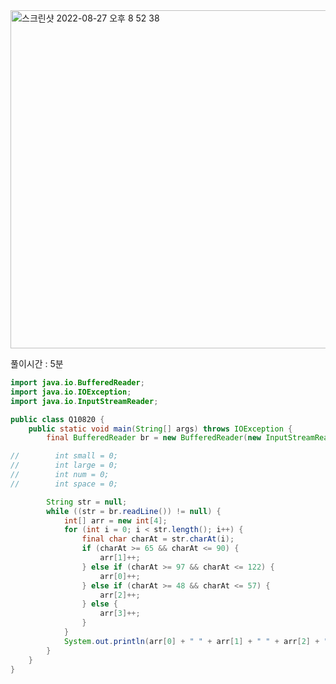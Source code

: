 <img width="541" alt="스크린샷 2022-08-27 오후 8 52 38" src="https://user-images.githubusercontent.com/82895809/187029011-3abfd022-3560-487e-8bd4-1f16f7c53f60.png">

풀이시간 : 5분

```java
import java.io.BufferedReader;
import java.io.IOException;
import java.io.InputStreamReader;

public class Q10820 {
    public static void main(String[] args) throws IOException {
        final BufferedReader br = new BufferedReader(new InputStreamReader(System.in));

//        int small = 0;
//        int large = 0;
//        int num = 0;
//        int space = 0;

        String str = null;
        while ((str = br.readLine()) != null) {
            int[] arr = new int[4];
            for (int i = 0; i < str.length(); i++) {
                final char charAt = str.charAt(i);
                if (charAt >= 65 && charAt <= 90) {
                    arr[1]++;
                } else if (charAt >= 97 && charAt <= 122) {
                    arr[0]++;
                } else if (charAt >= 48 && charAt <= 57) {
                    arr[2]++;
                } else {
                    arr[3]++;
                }
            }
            System.out.println(arr[0] + " " + arr[1] + " " + arr[2] + " " + arr[3]);
        }
    }
}

```
